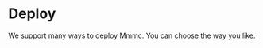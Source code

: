 # Deploy

We support many ways to deploy Mmmc. You can choose the way you like.

<ContentIntegrations />
